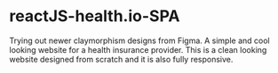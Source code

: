 # reactJS-health.io-SPA
Trying out newer claymorphism designs from Figma. A simple and cool looking website for a health insurance provider. This is a clean looking website designed from scratch and it is also fully responsive.
